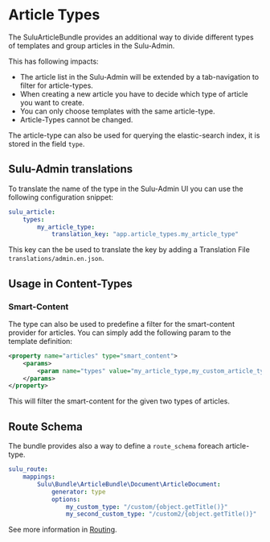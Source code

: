 # Article Types

The SuluArticleBundle provides an additional way to divide different types of templates and group articles in the 
Sulu-Admin.

This has following impacts:

* The article list in the Sulu-Admin will be extended by a tab-navigation to filter for article-types.
* When creating a new article you have to decide which type of article you want to create.
* You can only choose templates with the same article-type.
* Article-Types cannot be changed.

The article-type can also be used for querying the elastic-search index, it is stored in the field `type`.

## Sulu-Admin translations

To translate the name of the type in the Sulu-Admin UI you can use the following configuration snippet:

```yml
sulu_article:
    types:
        my_article_type:
            translation_key: "app.article_types.my_article_type"
```

This key can the be used to translate the key by adding a Translation File `translations/admin.en.json`.

## Usage in Content-Types

### Smart-Content

The type can also be used to predefine a filter for the smart-content provider for articles. You can simply add the following param to the template definition:

```xml
<property name="articles" type="smart_content">
    <params>
        <param name="types" value="my_article_type,my_custom_article_type"/>
    </params>
</property>
```

This will filter the smart-content for the given two types of articles.

## Route Schema

The bundle provides also a way to define a `route_schema` foreach article-type.

```yml
sulu_route:
    mappings:
        Sulu\Bundle\ArticleBundle\Document\ArticleDocument:
            generator: type
            options:
                my_custom_type: "/custom/{object.getTitle()}"
                my_second_custom_type: "/custom2/{object.getTitle()}"
```

See more information in [Routing](routing.md#route-schema).
